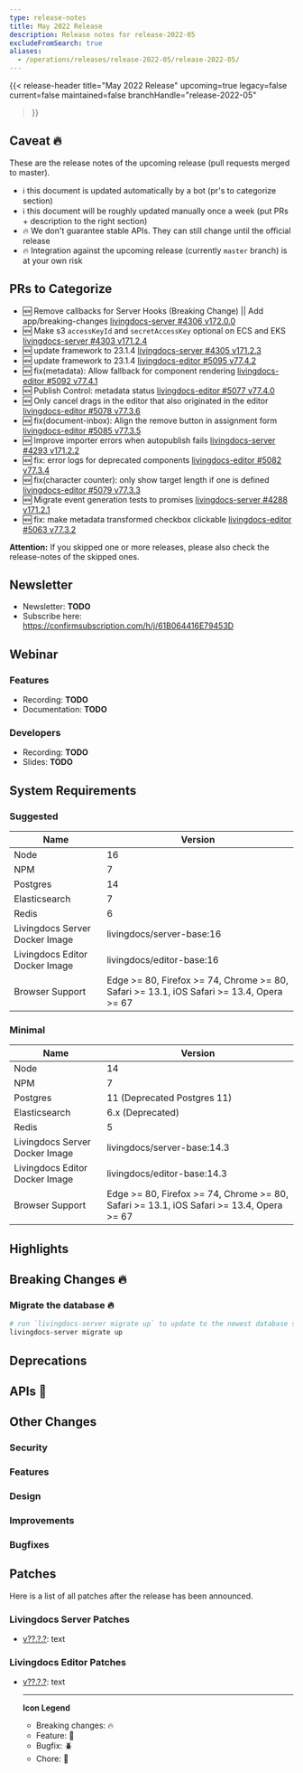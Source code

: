 ```yaml
---
type: release-notes
title: May 2022 Release
description: Release notes for release-2022-05
excludeFromSearch: true
aliases:
  - /operations/releases/release-2022-05/release-2022-05/
---
```


{{< release-header
  title="May 2022 Release"
  upcoming=true
  legacy=false
  current=false
  maintained=false
  branchHandle="release-2022-05"
>}}

## Caveat :fire:

These are the release notes of the upcoming release (pull requests merged to master).

- :information_source: this document is updated automatically by a bot (pr's to categorize section)
- :information_source: this document will be roughly updated manually once a week (put PRs + description to the right section)
- :fire: We don't guarantee stable APIs. They can still change until the official release
- :fire: Integration against the upcoming release (currently `master` branch) is at your own risk

## PRs to Categorize
* :new: Remove callbacks for Server Hooks (Breaking Change) || Add app/breaking-changes [livingdocs-server #4306 v172.0.0](https://github.com/livingdocsIO/livingdocs-server/pull/4306)
* :new: Make s3 `accessKeyId` and `secretAccessKey` optional on ECS and EKS [livingdocs-server #4303 v171.2.4](https://github.com/livingdocsIO/livingdocs-server/pull/4303)
* :new: update framework to 23.1.4 [livingdocs-server #4305 v171.2.3](https://github.com/livingdocsIO/livingdocs-server/pull/4305)
* :new: update framework to 23.1.4 [livingdocs-editor #5095 v77.4.2](https://github.com/livingdocsIO/livingdocs-editor/pull/5095)
* :new: fix(metadata): Allow fallback for component rendering [livingdocs-editor #5092 v77.4.1](https://github.com/livingdocsIO/livingdocs-editor/pull/5092)
* :new: Publish Control: metadata status [livingdocs-editor #5077 v77.4.0](https://github.com/livingdocsIO/livingdocs-editor/pull/5077)
* :new: Only cancel drags in the editor that also originated in the editor [livingdocs-editor #5078 v77.3.6](https://github.com/livingdocsIO/livingdocs-editor/pull/5078)
* :new: fix(document-inbox): Align the remove button in assignment form [livingdocs-editor #5085 v77.3.5](https://github.com/livingdocsIO/livingdocs-editor/pull/5085)
* :new: Improve importer errors when autopublish fails [livingdocs-server #4293 v171.2.2](https://github.com/livingdocsIO/livingdocs-server/pull/4293)
* :new: fix: error logs for deprecated components  [livingdocs-editor #5082 v77.3.4](https://github.com/livingdocsIO/livingdocs-editor/pull/5082)
* :new: fix(character counter): only show target length if one is defined [livingdocs-editor #5079 v77.3.3](https://github.com/livingdocsIO/livingdocs-editor/pull/5079)
* :new: Migrate event generation tests to promises [livingdocs-server #4288 v171.2.1](https://github.com/livingdocsIO/livingdocs-server/pull/4288)
* :new: fix: make metadata transformed checkbox clickable [livingdocs-editor #5063 v77.3.2](https://github.com/livingdocsIO/livingdocs-editor/pull/5063)

**Attention:** If you skipped one or more releases, please also check the release-notes of the skipped ones.

## Newsletter

* Newsletter: **TODO**
* Subscribe here: https://confirmsubscription.com/h/j/61B064416E79453D


## Webinar

### Features

* Recording: **TODO**
* Documentation: **TODO**

### Developers

* Recording: **TODO**
* Slides: **TODO**

## System Requirements

### Suggested
|Name|Version|
|-|-|
|Node|16|
|NPM|7|
|Postgres|14|
|Elasticsearch|7|
|Redis|6|
|Livingdocs Server Docker Image|livingdocs/server-base:16|
|Livingdocs Editor Docker Image|livingdocs/editor-base:16|
|Browser Support|Edge >= 80, Firefox >= 74, Chrome >= 80, Safari >= 13.1, iOS Safari >= 13.4, Opera >= 67|

### Minimal
|Name|Version|
|-|-|
|Node|14|
|NPM|7|
|Postgres|11 (Deprecated Postgres 11)|
|Elasticsearch|6.x (Deprecated)|
|Redis|5|
|Livingdocs Server Docker Image|livingdocs/server-base:14.3|
|Livingdocs Editor Docker Image|livingdocs/editor-base:14.3|
|Browser Support|Edge >= 80, Firefox >= 74, Chrome >= 80, Safari >= 13.1, iOS Safari >= 13.4, Opera >= 67|


## Highlights

## Breaking Changes :fire:

### Migrate the database :fire:

```sh
# run `livingdocs-server migrate up` to update to the newest database scheme
livingdocs-server migrate up
```

## Deprecations

## APIs :gift:

## Other Changes

### Security

### Features

### Design

### Improvements

### Bugfixes


## Patches

Here is a list of all patches after the release has been announced.

### Livingdocs Server Patches
- [v??.?.?](https://github.com/livingdocsIO/livingdocs-server/releases/tag/v??.?.?): text

### Livingdocs Editor Patches
- [v??.?.?](https://github.com/livingdocsIO/livingdocs-editor/releases/tag/v??.?.?): text

  ---
  **Icon Legend**
  * Breaking changes: :fire:
  * Feature: :gift:
  * Bugfix: :beetle:
  * Chore: :wrench:
